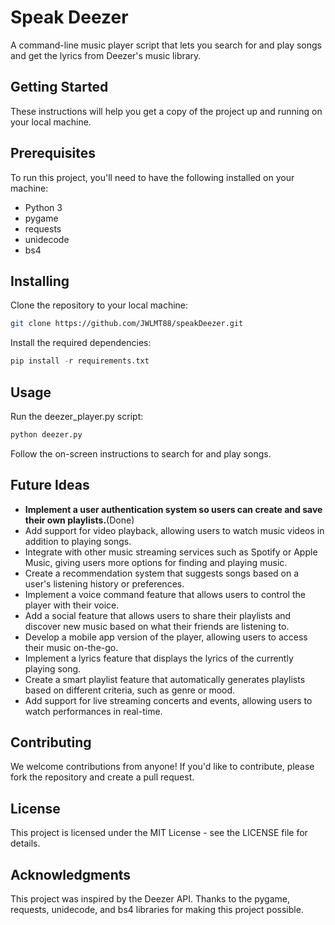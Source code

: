 # Speak Deezer
A command-line music player script that lets you search for and play songs and get the lyrics from Deezer's music library.

## Getting Started
These instructions will help you get a copy of the project up and running on your local machine.

## Prerequisites
To run this project, you'll need to have the following installed on your machine:

- Python 3
- pygame
- requests
- unidecode
- bs4
## Installing

Clone the repository to your local machine:

```Bash
git clone https://github.com/JWLMT88/speakDeezer.git
```
Install the required dependencies:

```Python
pip install -r requirements.txt
```
## Usage
Run the deezer_player.py script:

```Bash
python deezer.py
```
Follow the on-screen instructions to search for and play songs.
## Future Ideas
- __Implement a user authentication system so users can create and save their own playlists.__(Done)
- Add support for video playback, allowing users to watch music videos in addition to playing songs.
- Integrate with other music streaming services such as Spotify or Apple Music, giving users more options for finding and playing music.
- Create a recommendation system that suggests songs based on a user's listening history or preferences.
- Implement a voice command feature that allows users to control the player with their voice.
- Add a social feature that allows users to share their playlists and discover new music based on what their friends are listening to.
- Develop a mobile app version of the player, allowing users to access their music on-the-go.
- Implement a lyrics feature that displays the lyrics of the currently playing song.
- Create a smart playlist feature that automatically generates playlists based on different criteria, such as genre or mood.
- Add support for live streaming concerts and events, allowing users to watch performances in real-time.
## Contributing
We welcome contributions from anyone! If you'd like to contribute, please fork the repository and create a pull request.

## License
This project is licensed under the MIT License - see the LICENSE file for details.

## Acknowledgments
This project was inspired by the Deezer API.
Thanks to the pygame, requests, unidecode, and bs4 libraries for making this project possible.
